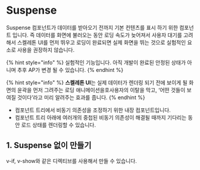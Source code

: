 # Suspense

Suspense 컴포넌트가 데이터를 받아오기 전까지 기본 컨텐츠를 표시 하기 위한 컴포넌트 입니다. 즉 데이터를 화면에 불러오는 동안 로딩 속도가 늦어져서 사용자 대기를 고려해서 스켈레톤 UI를 먼저 뛰우고 로딩이 완료되면 실제 화면을 뛰는 것으로 실험적인 요소로 사용을 권장하지 않습니다.

{% hint style="info" %}
실험적인 기능입니다. 아직 개발이 완료된 안정된 상태가 아니며 추후 AP가 변경 될 수 있습니다.
{% endhint %}

{% hint style="info" %}
**스켈레톤 UI**는 실제 데이터가 렌더링 되기 전에 보이게 될 화면의 윤곽을 먼저 그려주는 로딩 애니메이션을호사용자의 이탈을 막고, ‘어떤 것들이 보여질 것이다’라고 미리 알려주는 효과를 줍니다.
{% endhint %}

* 컴포넌트 트리에서 비동기 의존성을 조정하기 위한 내장 컴포넌트입니다.&#x20;
* 컴포넌트 트리 아래에 여러개의 중첩된 비동기 의존성이 해결될 때까지 기다리는 동안 로드 상태를 렌더링할 수 있습니다.

## 1. Suspense 없이 만들기

v-if, v-show와 같은 디렉티브를 사용해서 만들 수 있습니다.
